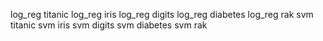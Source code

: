 log_reg titanic
log_reg iris
log_reg digits
log_reg diabetes
log_reg rak
svm titanic
svm iris
svm digits
svm diabetes
svm rak
